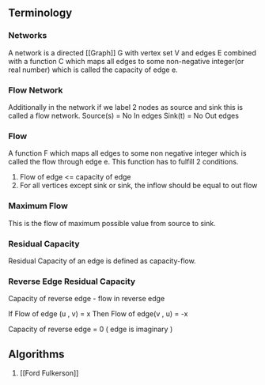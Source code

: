 
## Terminology

### Networks
A network is a directed [[Graph]] G with vertex set V and edges E combined with a function C which maps all edges to some non-negative integer(or real number) which is called the capacity of edge e.

### Flow Network
Additionally in the network if we label 2 nodes as source and sink this is called a flow network.
Source(s) = No In edges
Sink(t) = No Out edges

### Flow
A function F which maps all edges to some non negative integer which is called the flow through edge e.
This function has to fulfill 2 conditions.
1. Flow of edge <= capacity of edge
2. For all vertices except sink or sink, the inflow should be equal to out flow

### Maximum Flow
This is the flow of maximum possible value from source to sink.

### Residual Capacity
Residual Capacity of an edge is defined as capacity-flow.

### Reverse Edge Residual Capacity
Capacity of reverse edge - flow in reverse edge

If Flow of edge (u , v) = x
Then Flow of edge(v , u) = -x

Capacity of reverse edge = 0 ( edge is imaginary )



## Algorithms

1.  [[Ford Fulkerson]]